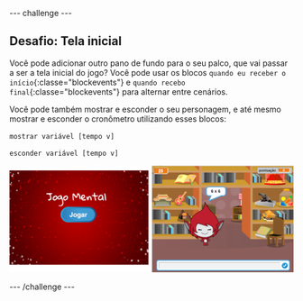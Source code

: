 \--- challenge \---

## Desafio: Tela inicial

Você pode adicionar outro pano de fundo para o seu palco, que vai passar a ser a tela inicial do jogo? Você pode usar os blocos `quando eu receber o início`{:classe="blockevents"} e `quando recebo final`{:classe="blockevents"} para alternar entre cenários.

Você pode também mostrar e esconder o seu personagem, e até mesmo mostrar e esconder o cronômetro utilizando esses blocos:

```blocks
mostrar variável [tempo v]
```

```blocks
esconder variável [tempo v]
```

![captura de tela](images/brain-startscreen.png)

\--- /challenge \---